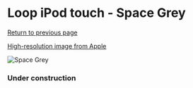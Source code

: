 # Loop iPod touch - Space Grey

[Return to previous page](/ipod_touch)

[High-resolution image from Apple](https://store.storeimages.cdn-apple.com/8756/as-images.apple.com/is/MF631?wid=4500&hei=4500&fmt=png)

<div style="width: 384px"><img src="/everypreview/MF631.png" alt="Space Grey"></div>

### Under construction
